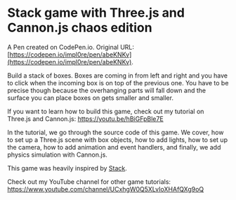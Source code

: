 # Stack game with Three.js and Cannon.js chaos edition

A Pen created on CodePen.io. Original URL: [https://codepen.io/impl0re/pen/abeKNKv](https://codepen.io/impl0re/pen/abeKNKv).

Build a stack of boxes. Boxes are coming in from left and right and you have to click when the incoming box is on top of the previous one. You have to be precise though because the overhanging parts will fall down and the surface you can place boxes on gets smaller and smaller. 

If you want to learn how to build this game, check out my tutorial on Three.js and Cannon.js: https://youtu.be/hBiGFpBle7E

In the tutorial, we go through the source code of this game. We cover, how to set up a Three.js scene with box objects, how to add lights, how to set up the camera, how to add animation and event handlers, and finally, we add physics simulation with Cannon.js.

This game was heavily inspired by [Stack](https://play.google.com/store/apps/details?id=com.ketchapp.stack&hl=en&gl=US).

Check out my YouTube channel for other game tutorials: https://www.youtube.com/channel/UCxhgW0Q5XLvIoXHAfQXg9oQ
